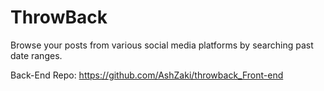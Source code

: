 # ThrowBack
Browse your posts from various social media platforms by searching past date ranges.

Back-End Repo: https://github.com/AshZaki/throwback_Front-end
